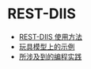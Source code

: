 # REST-DIIS

- [REST-DIIS 使用方法](./usage.md)
- [玩具模型上的示例](./toy_model.md)
- [所涉及到的编程实践](./practice.md)
